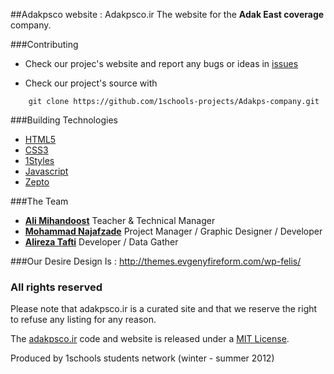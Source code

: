 ##Adakpsco website : Adakpsco.ir
The website for the **Adak East coverage** company.


###Contributing

* Check our projec's website and report any bugs or ideas in [issues](https://github.com/1schools-projects/Adakps-company/issues)

* Check our project's source with
```
    git clone https://github.com/1schools-projects/Adakps-company.git
```


###Building Technologies
* [HTML5](http://ali.md/wiki/html5)
* [CSS3](http://ali.md/css3ref)
* [1Styles](http://ali.md/1styles)
* [Javascript](http://www.javascriptsource.com)
* [Zepto](http://zeptojs.com)


###The Team
* [**Ali Mihandoost**](http://github.com/Alimd) Teacher  & Technical Manager
* [**Mohammad Najafzade**](http://github.com/mohammadn) Project Manager / Graphic Designer / Developer
* [**Alireza Tafti**](https://github.com/alirezatafti) Developer / Data Gather

###Our Desire Design Is : http://themes.evgenyfireform.com/wp-felis/

### All rights reserved ###
Please note that adakpsco.ir is a curated site and that we reserve the right to refuse any listing for any reason.

The [adakpsco.ir](http://adakpsco.ir) code and website is released under a [MIT License](http://opensource.org/licenses/MIT).

Produced by 1schools students network (winter - summer 2012)
